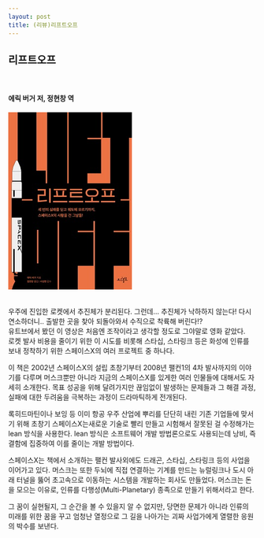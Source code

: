 ```yaml
---
layout: post
title: (리뷰)리프트오프
---
```



## 리프트오프
​
#### 에릭 버거 저, 정현창 역

[![01.png](/img/2023_07_16/img.jpg)](https://www.yes24.com/Product/Goods/108017136)

​<br>
우주에 진입한 로켓에서 추진체가 분리된다. 그런데... 추진체가 낙하하지 않는다! 다시 연소하더니.. 출발한 곳을 찾아 되돌아와서 수직으로 착륙해 버린다!?  
유트브에서 봤던 이 영상은 처음엔 조작이라고 생각할 정도로 그야말로 영화 같았다.   
로켓 발사 비용을 줄이기 위한 이 시도를 비롯해 스타십, 스타링크 등은 화성에 인류를 보내 정착하기 위한 스페이스X의 여러 프로젝트 중 하나다.<br>

이 책은 2002년 스페이스X의 설립 초창기부터 2008년 팰컨1의 4차 발사까지의 이야기를 다루며 머스크뿐만 아니라 지금의 스페이스X를 있게한 여러 인물들에 대해서도 자세히 소개한다. 목표 성공을 위해 달려가지만 끊임없이 발생하는 문제들과 그 해결 과정, 실패에 대한 두려움을 극복하는 과정이 드라마틱하게 전개된다.<br>

록히드마틴이나 보잉 등 이미 항공 우주 산업에 뿌리를 단단히 내린 기존 기업들에 맞서기 위해 초창기 스페이스X는새로운 기술로 빨리 만들고 시험해서 잘못된 걸 수정해가는 lean 방식을 사용한다. lean 방식은 소프트웨어 개발 방법론으로도 사용되는데 낭비, 즉 결함에 집중하여 이를 줄이는 개발 방법이다.<br>

스페이스X는 책에서 소개하는 팰컨 발사외에도 드래곤, 스타십, 스타링크 등의 사업을 이어가고 있다. 머스크는 또한 두뇌에 직접 연결하는 기계를 만드는 뉴럴링크나 도시 아래 터널을 뚫어 초고속으로 이동하는 시스템을 개발하는 회사도 만들었다. 머스크는 돈을 모으는 이유로, 인류를 다행성(Multi-Planetary) 종족으로 만들기 위해서라고 한다.<br>

그 꿈이 실현될지, 그 순간을 볼 수 있을지 알 수 없지만, 당면한 문제가 아니라 인류의 미래를 위한 꿈을 꾸고 엄청난 열정으로 그 길을 나아가는 괴짜 사업가에게 열렬한 응원의 박수를 보낸다.<br>
  
